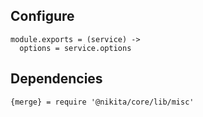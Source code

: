 

## Configure

    module.exports = (service) ->
      options = service.options

## Dependencies

    {merge} = require '@nikita/core/lib/misc'
